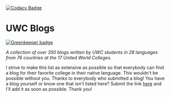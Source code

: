 [![Codacy Badge](https://api.codacy.com/project/badge/Grade/2d8734becc4c452ab3c4db9875435a55)](https://www.codacy.com/app/connor_baer/uwcblogs?utm_source=github.com&amp;utm_medium=referral&amp;utm_content=uwc/uwcblogs&amp;utm_campaign=Badge_Grade)

# UWC Blogs

[![Greenkeeper badge](https://badges.greenkeeper.io/connor-baer/connorbaer.co.svg)](https://greenkeeper.io/)

_A collection of over 350 blogs written by UWC students in 28 languages from 76 countries at the 17 United World Colleges._

I strive to make this list as extensive as possible so that everybody can find a blog for their favorite college in their native language. This wouldn't be possible without you. Thanks to everybody who submitted a blog! You have a blog yourself or know one that isn't listed here? Submit the link [here](http://uwcblogs.com/submit) and I'll add it as soon as possible. Thank you!
